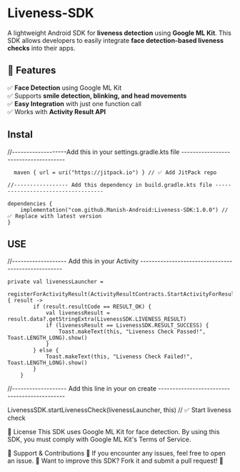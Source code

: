 # Liveness-SDK
A lightweight Android SDK for **liveness detection** using **Google ML Kit**. This SDK allows developers to easily integrate **face detection-based liveness checks** into their apps.

## 📌 Features
✅ **Face Detection** using Google ML Kit  
✅ Supports **smile detection, blinking, and head movements**  
✅ **Easy Integration** with just one function call  
✅ Works with **Activity Result API**  

## Instal

//-------------------Add this in your settings.gradle.kts file -------------------------------------
``` setting Gradle
  maven { url = uri("https://jitpack.io") } // ✅ Add JitPack repo

//----------------- Add this dependency in build.gradle.kts file -----------------------------------
```

``` build gradle kts
dependencies {
    implementation("com.github.Manish-Android:Liveness-SDK:1.0.0") // ✅ Replace with latest version
}
```
## USE 

//------------------- Add this in your Activity  ---------------------------------------------------
``` use
private val livenessLauncher =
    registerForActivityResult(ActivityResultContracts.StartActivityForResult()) { result ->
        if (result.resultCode == RESULT_OK) {
            val livenessResult = result.data?.getStringExtra(LivenessSDK.LIVENESS_RESULT)
            if (livenessResult == LivenessSDK.RESULT_SUCCESS) {
                Toast.makeText(this, "Liveness Check Passed!", Toast.LENGTH_LONG).show()
            }
        } else {
            Toast.makeText(this, "Liveness Check Failed!", Toast.LENGTH_LONG).show()
        }
    }
```
//------------------- Add this line in your on create ---------------------------------------------   

LivenessSDK.startLivenessCheck(livenessLauncher, this)  // ✅ Start liveness check


📝 License
This SDK uses Google ML Kit for face detection.
By using this SDK, you must comply with Google ML Kit's Terms of Service.

📌 Support & Contributions
🔹 If you encounter any issues, feel free to open an issue.
🔹 Want to improve this SDK? Fork it and submit a pull request! 🚀

    





 
	

